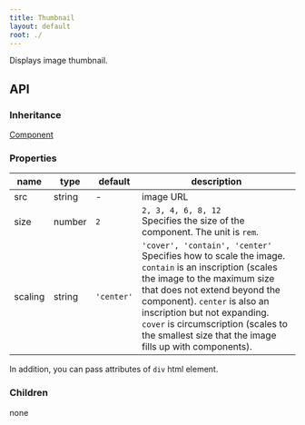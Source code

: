 ```yaml
---
title: Thumbnail
layout: default
root: ./
---
```


Displays image thumbnail.


API
--------

### Inheritance

[Component](component)

### Properties

| name | type | default | description |
| ---- | -- | ----------- | ---- |
| src | string | - | image URL |
| size | number | `2` | `2, 3, 4, 6, 8, 12`<br />Specifies the size of the component. The unit is `rem`. |
| scaling | string | `'center'` | `'cover', 'contain', 'center'`<br />Specifies how to scale the image. `contain` is an inscription (scales the image to the maximum size that does not extend beyond the component). `center` is also an inscription but not expanding. `cover` is circumscription (scales to the smallest size that the image fills up with components). |

In addition, you can pass attributes of `div` html element.

### Children

none